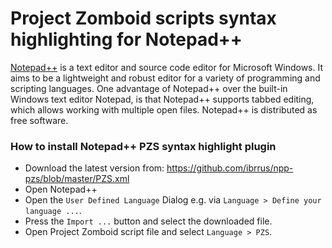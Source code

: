 # Project Zomboid scripts syntax highlighting for Notepad++  

[Notepad++](http://notepad-plus-plus.org/) is a text editor and source code editor for Microsoft Windows.
It aims to be a lightweight and robust editor for a variety of programming and scripting languages.
One advantage of Notepad++ over the built-in Windows text editor Notepad,
is that Notepad++ supports tabbed editing, which allows working with multiple open files.
Notepad++ is distributed as free software. 

### How to install Notepad++ PZS syntax highlight plugin

- Download the latest version from: https://github.com/ibrrus/npp-pzs/blob/master/PZS.xml
- Open Notepad++	
- Open the `User Defined Language` Dialog e.g. via `Language > Define your language ...`.	
- Press the `Import ...` button and select the downloaded file.	
- Open Project Zomboid script file and select `Language > PZS`.
